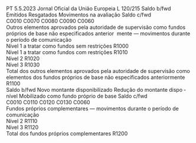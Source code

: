 PT  5.5.2023 Jornal Oficial da União Europeia L 120/215
 Saldo b/fwd  Emitidos  Resgatados  Movimentos na 
avaliação  Saldo c/fwd  
C0010  C0070  C0080  C0090  C0060  
Outros elementos aprovados pela autoridade de supervisão 
como fundos próprios de base não especificados anterior ­
mente — movimentos durante o período de comunicação  
Nível 1 a tratar como fundos sem restrições  R1000  
Nível 1 a tratar como fundos com restrições  R1010  
Nível 2  R1020  
Nível 3  R1030  
Total dos outros elementos aprovados pela autoridade de 
supervisão como elementos dos fundos próprios de base 
não especificados anteriormente  R1100  
Saldo b/fwd  Novo montante 
disponibilizado  Redução do 
montante dispo ­
nível  Mobilizado 
como fundo 
próprio de base  Saldo c/fwd  
C0010  C0110  C0120  C0130  C0060  
Fundos próprios complementares — movimentos durante o 
período de comunicação  
Nível 2  R1110  
Nível 3  R1120  
Total dos fundos próprios complementares  R1200